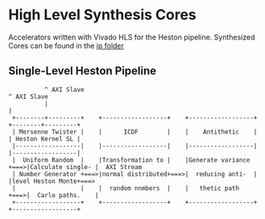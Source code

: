 High Level Synthesis Cores
==========================

Accelerators written with Vivado HLS for the Heston pipeline.
Synthesized Cores can be found in the [ip folder](../ip)

Single-Level Heston Pipeline
----------------------------

```
          ^ AXI Slave                                                             ^ AXI Slave
          |                                                                       |
 +--------+---------+    +------------------+    +------------------+    +--------+---------+
 | Mersenne Twister |    |      ICDF        |    |    Antithetic    |    | Heston Kernel SL |
 |------------------|    |------------------|    |------------------|    |------------------|
 |  Uniform Random  |    |Transformation to |    |Generate variance +===>|Calculate single- |  AXI Stream
 | Number Generator +===>|normal distributed+===>|  reducing anti-  |    |level Heston Monte+===>
 |                  |    |  random nnmbers  |    |   thetic path    +===>|  Carlo paths.    |  
 +------------------+    +------------------+    +------------------+    +------------------+
```
